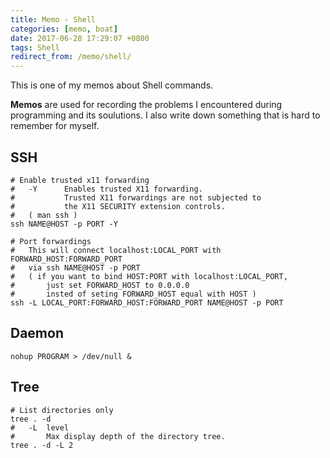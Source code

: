 ```yaml
---
title: Memo - Shell
categories: [memo, boat]
date: 2017-06-28 17:29:07 +0800
tags: Shell
redirect_from: /memo/shell/
---
```


This is one of my memos about Shell commands.

**Memos** are used for recording the problems I encountered during programming and its soulutions. I also write down something that is hard to remember for myself.

<!--shoreline-->

## SSH

``` shell
# Enable trusted x11 forwarding
#   -Y      Enables trusted X11 forwarding.  
#           Trusted X11 forwardings are not subjected to 
#           the X11 SECURITY extension controls.
#   ( man ssh )
ssh NAME@HOST -p PORT -Y

# Port forwardings
#   This will connect localhost:LOCAL_PORT with FORWARD_HOST:FORWARD_PORT
#   via ssh NAME@HOST -p PORT
#   ( if you want to bind HOST:PORT with localhost:LOCAL_PORT,
#       just set FORWARD_HOST to 0.0.0.0 
#       insted of seting FORWARD_HOST equal with HOST )
ssh -L LOCAL_PORT:FORWARD_HOST:FORWARD_PORT NAME@HOST -p PORT
```

## Daemon

``` shell
nohup PROGRAM > /dev/null &
```

## Tree

``` shell
# List directories only
tree . -d
#   -L  level
#       Max display depth of the directory tree.
tree . -d -L 2
```
